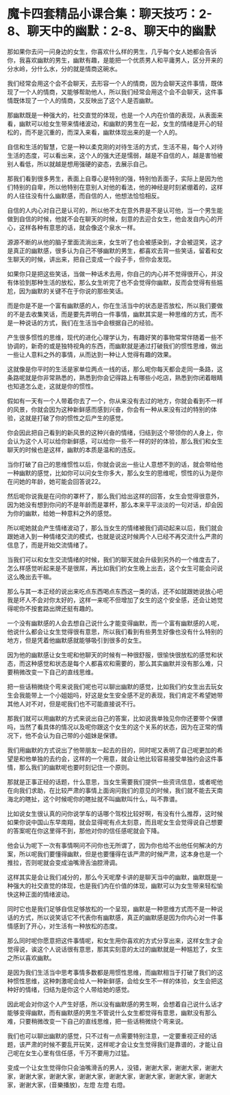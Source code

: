 # 魔卡四套精品小课合集：聊天技巧：2-8、聊天中的幽默：2-8、聊天中的幽默

那如果你去问一问身边的女生，你喜欢什么样的男生，几乎每个女人她都会告诉你，我喜欢幽默的男生，幽默有趣，是能把一个优质男人和平庸男人，区分开来的分水岭，分什么水，分的就是情商这碗水。

我们经常会用这个会不会聊天，去形容一个人的情商，因为会聊天这件事情，既体现了一个人的情商，又能够帮助他人，所以我们经常会用这个会不会聊天，这件事情既体现了一个人的情商，又反映出了这个人是否幽默。

那幽默既是一种强大的，社交直觉的体现，也是一个人内在价值的表现，从表面来看，幽默可以给女生带来情绪波动，和幽默的男生在一起，女生的情绪是开心的轻松的，而不是沉重的，而深入来看，幽默体现出来的是一个人的。

自信和生活的智慧，它是一种以柔克刚的对待生活的方式，生活不易，每个人对待生活的态度，可以看出来，这个人的强大还是懦弱，越是不自信的人，越是害怕被别人看低，所以就越是想用强硬的姿态，去展示自己。

那我们看到很多男生，表面上自尊心是特别的强，特别怕丢面子，实际上是因为他们特别的自卑，所以他特别在意别人对他的看法，他的神经是时刻紧绷着的，这样的人往往没有什么幽默感，而自信的人，他想法恰恰相反。

自信的人内心对自己是认可的，所以他不太在意外界是不是认可他，当一个男生能做到自信的时候，他就不会在聊天的时候，刻意的去迎合女生，他会发自内心的开心，这样各种有意思的话，就会像这个泉水一样。

源源不断的从他的脑子里面流淌出来，女生听了也会被感染到，才会被逗笑，这才是真正的幽默感，很多认为自己不够幽默的男生，都喜欢去背一些笑话，留着和女生聊天的时候，讲出来，把自己变成一个段子手，但你会发现。

如果你只是把这些笑话，当做一种话术去用，你自己的内心并不觉得很开心，并没有体验到那种生活的放松，那么女生听完了也不会觉得你幽默，反而会觉得有些尴尬，因为幽默的关键不在于你说的那些笑话。

而是你是不是一个富有幽默感的人，你在生活当中的状态是否放松，所以我们要做的不是去收集笑话，而是要先弄明白一件事情，幽默其实是一种思维的方式，而不是一种说话的方式，我们在生活当中会根据自己的经验。

产生很多惯性的思维，现代的进化心理学认为，有趣好笑的事物常常伴随着一些不协调的，新奇的或是独特视角的东西，而幽默就是通过打破我们的惯性思维，做出一些让人意料之外的事情，从而达到一种让人觉得有趣的效果。

这就像是你平时的生活是家单位两点一线的话，那么呢你每天都会走同一条路，这条路呢就是你非常熟悉的，熟悉到你会记得路上有哪些小吃店，熟悉到你闭着眼睛也知道怎么走，这就是你的惯性。

假如有一天有一个人带着你去了一个，你从来没有去过的地方，你就会看到不一样的风景，你就会因为这种新鲜感而感到兴奋，你会有一种从来没有过的特别的体验，这就是打破了你的惯性之后产生的感觉。

你会因此把自己看到的新风景的这种兴奋的情绪，归结到这个带领你的人身上，你会认为这个人可以给你新鲜感，可以给你一些不一样的好的体验，那么我们和女生聊天的时候也是这样，幽默的本质是温和的违反。

当你打破了自己的思维惯性以后，你就会说出一些让人意想不到的话，就会带给他一种幽默的感觉，比如你可以问女生你多大，那么女生的思维呢，惯性的认为是你在问她的年龄，她可能会回答说22。

然后呢你说我是在问你的罩杯了，那么我们给出这样的回答，女生会觉得很意外，因为她没有想到你问的不是年龄而是罩杯，那么本来平平淡淡的一句对话，却会因为你的幽默，给她一种意料之外的感觉。

所以呢她就会产生情绪波动了，那么当女生的情绪被我们调动起来以后，我们就会跟她进入到一种情绪交流的模式，也就是说这时候两个人已经不再交流什么严肃的信息了，而是开始交流情绪了。

当我们可以和女生交流情绪的时候，我们的聊天就会升级到另外的一个维度去了，怎么样感觉听起来是不是很屌，再比如我们约女生晚上出去，这个女生可能会问说这么晚出去干嘛。

那么与其一本正经的说出来吃点东西喝点东西这一类的话，还不如就跟她说放心吧我是坏人不会对你太好的，这样一来呢不但增加了女生的这个安全感，还会让她觉得呢你不按套路出牌还挺有趣的。

一个没有幽默感的人会去想自己说什么才能变得幽默，而一个富有幽默感的人呢，他说什么都会让女生觉得很有意思，所以我们看到有些男生好像也没有什么特别的地方，但是凭着他幽默感就能够吸引到很多的女生。

因为他的幽默感让女生呢和他聊天的时候有一种很舒服，很愉快很放松的感觉和状态，而这种感觉和状态是每个人都喜欢和需要的，那么其实幽默并没有那么难，只要稍微改变一下自己的直线思维。

把一些话稍微绕个弯来说我们呢也可以聊出幽默的感觉，比如我们约女生出去玩女生会我能带上一个小姐姐吗，好这是女生安全感不足的表现，我们肯定不希望她带其他人对不对，但是呢我们也不可能直接说不行。

那我们就可以用幽默的方式来说出自己的答案，比如说我单独见你你还要带个保镖吗，当然了看具体的情况以及呢你跟这个女生的这个关系的状态，因为在正常的情况下，他不会认为自己带的小姐妹是保镖。

我们用幽默的方式说出了他带朋友一起去的目的，同时呢又表明了自己呢更加的希望是和他单独的去约会，这样的一个用意，就会让他比较容易接受单独约会这件事情，那么我们的幽默呢也要时刻记住一个原则。

那就是正事正经的话题，什么意思，当女生需要我们提供一些资讯信息，或者呢他在向我们求助，在比较严肃的事情上面询问我们的意见的时候，我们就不能去天南海北的瞎扯，这个时候呢你的瞎扯就不叫幽默叫什么，叫不靠谱。

比如说女生很认真的问你说学车的话哪个驾校比较好啊，有没有什么推荐，这时候如果你说中国山东早南翔，就会显得呢有点太刻意，而且呢女生会觉得说自己想要的答案呢在你这里得不到，那他对你的信任感呢就会下降。

他会认为呢下一次有事情啊问不问你也无所谓了，因为你也给不出他任何解决的方案，所以呢我们要懂得幽默，但是也要懂得在该严肃的时候严肃，这本身也是一个推拉，否则呢就会变成油嘴滑舌油腔滑调。

这样其实是会让我们减分的，那么今天呢摩卡讲的是聊天当中的幽默，幽默既是一种强大的社交直觉的体现，也是我们内在价值的体现，幽默可以为女生带来轻松愉快这种正面的情绪波动。

同时它也是我们足够自信足够放松的一个呈现，幽默是一种思维方式而不是一种说话的方式，所以说笑话它不代表你有幽默感，真正的幽默感是因为你内心对一件事情感到了开心，对生活有一种放松的态度。

那么同时呢你愿意把这件事情呢，和女生用你喜欢的方式分享出来，这样女生才会觉得说，诶这个人说话很有意思，那其实刻意的太过的幽默就是一种尴尬了，女生之所以喜欢幽默。

是因为我们生活当中思考事情多数都是用惯性思维，而幽默相当于打破了我们的这种惯性思维，这种刺激呢会给人一种新鲜感，会给女生不一样的体验，女生会把这种好的情绪，归结为是你这个人带给她的感觉。

因此呢会对你这个人产生好感，所以没有幽默感的男生啊，会想着自己说什么话才能够变得幽默，而有幽默感的男生不管说什么女生都觉得有意思，幽默没有那么难，只要稍微改变一下自己的直线思维，把一些话稍微绕个弯来说。

我们也可以聊出幽默的感觉，只不过有一点需要特别注意，一定要重视正经的话题，该严肃的时候不要乱开玩笑，这样呢才会让女生觉得我们是靠谱的，才能让自己呢在女生心里有信任感，千万不要用力过猛。

变成一个让女生觉得你只会油嘴滑舌的男人，没错，谢谢大家，谢谢大家，谢谢大家，谢谢大家，谢谢大家，谢谢大家，谢谢大家，谢谢大家，谢谢大家，谢谢大家，谢谢大家，(音樂播放)，左燈 左燈 右燈。


